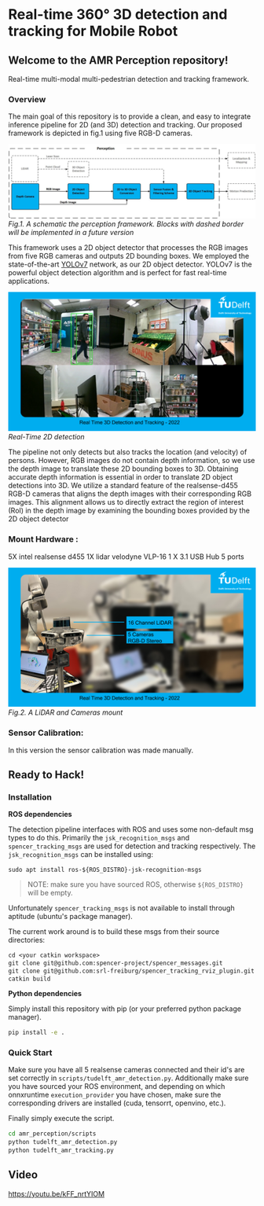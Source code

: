 # Real-time 360° 3D detection and tracking for Mobile Robot

## Welcome to the AMR Perception repository! 

Real-time multi-modal multi-pedestrian detection and tracking framework.
### Overview
The main goal of this repository is to provide a clean, and easy to integrate inference pipeline for 2D (and 3D) detection and tracking. 
Our proposed framework is depicted in fig.1 using  five RGB-D cameras.

![alt text](imgs/overview.jpeg)
*Fig.1. A schematic the perception framework. Blocks with dashed border will be implemented in a future version*

This framework uses a 2D object detector that processes the RGB images from five RGB cameras and outputs 2D bounding boxes.
We employed the state-of-the-art [YOLOv7]('https://github.com/WongKinYiu/yolov7') network, as our
2D object detector. YOLOv7 is the powerful object detection algorithm and is perfect for fast real-time applications.

 ![alt text](imgs/example_cameras.jpeg)
*Real-Time 2D detection*

The pipeline not only detects but also tracks the location (and velocity) of persons. However, RGB images do not contain depth information, so we use the depth image to translate these 2D bounding boxes to 3D.
Obtaining accurate depth information is essential in order to translate 2D object detections into 3D. We utilize a standard feature of the realsense-d455 RGB-D cameras that aligns the depth images with their corresponding RGB images. This alignment allows us to directly extract the region of interest (RoI) in the depth image by examining the bounding boxes provided by the 2D object detector

### Mount Hardware : 
5X intel realsense d455 
1X lidar velodyne VLP-16
1 X  3.1 USB Hub 5 ports 

 ![alt text](imgs/setup.jpeg)
*Fig.2. A LiDAR and Cameras mount*

### Sensor Calibration:
In this version the sensor calibration was made manually. 

## Ready to Hack!

### Installation

**ROS dependencies**

The detection pipeline interfaces with ROS and uses some non-default msg types to do this. Primarily the `jsk_recognition_msgs` and `spencer_tracking_msgs` are used for detection and tracking respectively.
The `jsk_recognition_msgs` can be installed using:
```
sudo apt install ros-${ROS_DISTRO}-jsk-recognition-msgs
```
> NOTE: make sure you have sourced ROS, otherwise `${ROS_DISTRO}` will be empty.

Unfortunately `spencer_tracking_msgs` is not available to install through aptitude (ubuntu's package manager).

The current work around is to build these msgs from their source directories:
```
cd <your catkin workspace>
git clone git@github.com:spencer-project/spencer_messages.git
git clone git@github.com:srl-freiburg/spencer_tracking_rviz_plugin.git
catkin build
```

**Python dependencies**

Simply install this repository with pip (or your preferred python package manager).
```bash
pip install -e .
```

### Quick Start

Make sure you have all 5 realsense cameras connected and their id's are set correctly in `scripts/tudelft_amr_detection.py`. Additionally make sure you have sourced your ROS environment, and depending on which onnxruntime `execution_provider` you have chosen, make sure the corresponding drivers are installed (cuda, tensorrt, openvino, etc.). 

Finally simply execute the script.
```bash
cd amr_perception/scripts
python tudelft_amr_detection.py
python tudelft_amr_tracking.py
```

## Video 

https://youtu.be/kFF_nrtYIOM




